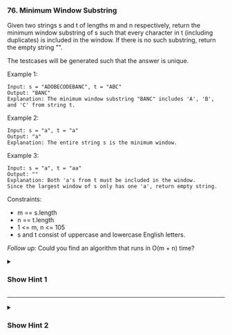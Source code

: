 ### 76. Minimum Window Substring

Given two strings s and t of lengths m and n respectively, return the minimum window substring of s such that every character in t (including duplicates) is included in the window. If there is no such substring, return the empty string "".

The testcases will be generated such that the answer is unique.

Example 1:
```
Input: s = "ADOBECODEBANC", t = "ABC"
Output: "BANC"
Explanation: The minimum window substring "BANC" includes 'A', 'B', and 'C' from string t.
```
Example 2:
```
Input: s = "a", t = "a"
Output: "a"
Explanation: The entire string s is the minimum window.
```
Example 3:
```
Input: s = "a", t = "aa"
Output: ""
Explanation: Both 'a's from t must be included in the window.
Since the largest window of s only has one 'a', return empty string.
```

Constraints:

- m == s.length
- n == t.length
- 1 <= m, n <= 105
- s and t consist of uppercase and lowercase English letters.
 

*Follow up*: Could you find an algorithm that runs in O(m + n) time?

<details>
  <summary><h3>Show Hint 1</h3></summary>
  <p>By the two pointer method create the window which has the length of t and increase the right pointer to expand the size of window to cover all the letters in t.</p>
</details>

---
<details>
  <summary><h3>Show Hint 2</h3></summary>
  <p>Shrink left and expand right to get the minimum possible length of window and return the window String.</p>
</details>
